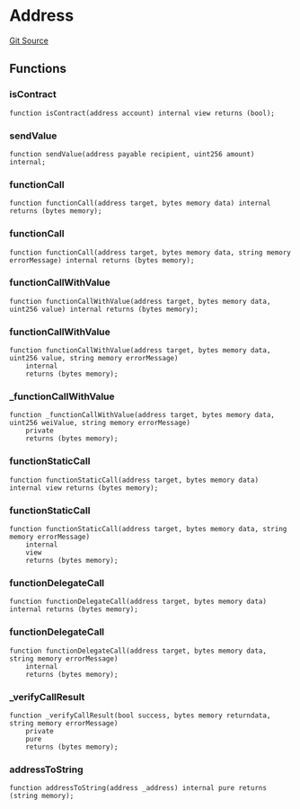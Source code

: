 # Address
[Git Source](https://github.com/KlimaDAO/klimadao-solidity/blob/29fd912e7e35bfd36ad9c6e57c2a312d3aed3640/src/protocol/staking/utils/KlimaTreasury.sol)


## Functions
### isContract


```solidity
function isContract(address account) internal view returns (bool);
```

### sendValue


```solidity
function sendValue(address payable recipient, uint256 amount) internal;
```

### functionCall


```solidity
function functionCall(address target, bytes memory data) internal returns (bytes memory);
```

### functionCall


```solidity
function functionCall(address target, bytes memory data, string memory errorMessage) internal returns (bytes memory);
```

### functionCallWithValue


```solidity
function functionCallWithValue(address target, bytes memory data, uint256 value) internal returns (bytes memory);
```

### functionCallWithValue


```solidity
function functionCallWithValue(address target, bytes memory data, uint256 value, string memory errorMessage)
    internal
    returns (bytes memory);
```

### _functionCallWithValue


```solidity
function _functionCallWithValue(address target, bytes memory data, uint256 weiValue, string memory errorMessage)
    private
    returns (bytes memory);
```

### functionStaticCall


```solidity
function functionStaticCall(address target, bytes memory data) internal view returns (bytes memory);
```

### functionStaticCall


```solidity
function functionStaticCall(address target, bytes memory data, string memory errorMessage)
    internal
    view
    returns (bytes memory);
```

### functionDelegateCall


```solidity
function functionDelegateCall(address target, bytes memory data) internal returns (bytes memory);
```

### functionDelegateCall


```solidity
function functionDelegateCall(address target, bytes memory data, string memory errorMessage)
    internal
    returns (bytes memory);
```

### _verifyCallResult


```solidity
function _verifyCallResult(bool success, bytes memory returndata, string memory errorMessage)
    private
    pure
    returns (bytes memory);
```

### addressToString


```solidity
function addressToString(address _address) internal pure returns (string memory);
```

